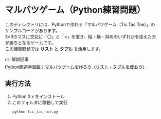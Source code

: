 # マルバツゲーム（Python練習問題）

このディレクトリには、Pythonで作れる「マルバツゲーム（Tic Tac Toe）」のサンプルコードがあります。  
3×3のマスに交互に「〇」と「×」を置き、縦・横・斜めのいずれかを揃えた方が勝ちとなるゲームです。  
この練習問題では **リスト** と **タプル** を活用します。  

👉 解説記事  
[Python関連学習館｜マルバツゲームを作ろう（リスト・タプルを使おう）](https://programming-mondai.com/top/python_top/l4-s3/)

## 実行方法
1. Python 3.x をインストール
2. このフォルダに移動して実行
   ```bash
   python tic_tac_toe.py
